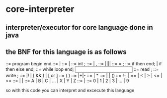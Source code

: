 # core-interpreter
interpreter/executor for core language done in java
---------------------------------
the BNF for this language is as follows
---------------------------------
<prog>	::= program <decl seq> begin <stmt seq> end
<decl seq>	::= <decl> | <decl> <decl seq>
<stmt seq>	::= <stmt> | <stmt> <stmt seq>
<decl>		::=	int  <id list>;
<id list>		::=	<id> | <id>, <id list>
<stmt>		::=	<assign>|<if>|<loop>|<in>|<out>
<assign>		::=	<id> = <exp>;
<if>				::=	if <cond> then <stmt seq> end; | if <cond> then <stmt seq> else <stmt seq> end;
<loop>		::=	while <cond> loop <stmt seq> end;
<input>		::=	read <id list>;
<output>		::=	write <id list>;
<cond>	::=	 <comp>|!<cond> | [<cond> && <cond>] | [<cond> or <cond>]
<comp>	::= (<op> <comp op> <op>)
<exp>	::= <fac>|<fac>+<exp>|<fac>-<exp>
<fac>	::= <op> | <op> * <fac>
<op>	::= <int> | <id> | (<exp>)
<comp op> ::= != | == | < | > | <= | >= 
<id>			::= <let> | <let><id> | <let><int>
<let>	::=		A | B | C | ... | X | Y | Z	
<int>	::=		<digit> | <digit><int>
<digit>	::=		0 | 1 | 2 | 3 | ... | 9

so with this code you can interpret and excecute this language
